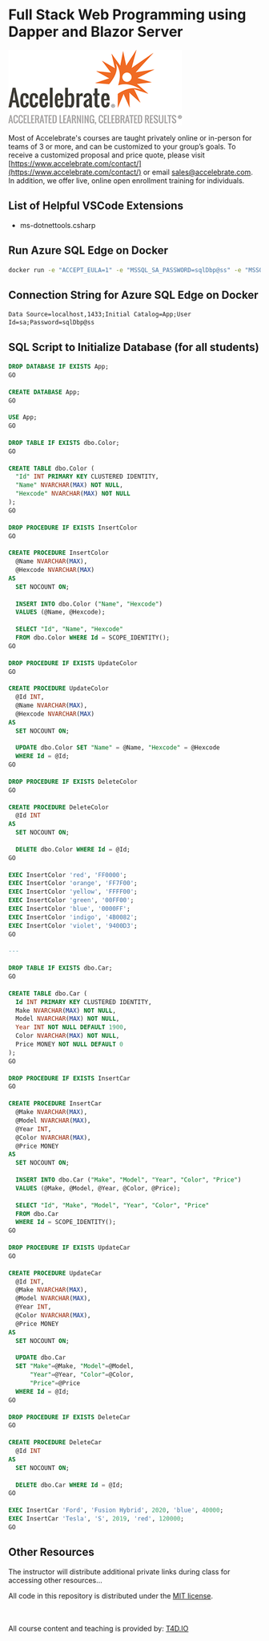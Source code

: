 # Full Stack Web Programming using Dapper and Blazor Server

![Accelebrate Logo](images/accelebrate-logo.png "Accelebrate Logo")

Most of Accelebrate's courses are taught privately online or in-person for teams of 3 or more, and can be customized to your group’s goals. To receive a customized proposal and price quote, please visit [https://www.accelebrate.com/contact/](https://www.accelebrate.com/contact/) or email [sales@accelebrate.com](sales@accelebrate.com). In addition, we offer live, online open enrollment training for individuals.

## List of Helpful VSCode Extensions

- ms-dotnettools.csharp

## Run Azure SQL Edge on Docker

```bash
docker run -e "ACCEPT_EULA=1" -e "MSSQL_SA_PASSWORD=sqlDbp@ss" -e "MSSQL_PID=Developer" -e "MSSQL_USER=SA" -p 1433:1433 -d --name=sql mcr.microsoft.com/azure-sql-edge
```

## Connection String for Azure SQL Edge on Docker

```connectionstring
Data Source=localhost,1433;Initial Catalog=App;User Id=sa;Password=sqlDbp@ss
```

## SQL Script to Initialize Database (for all students)

```sql
DROP DATABASE IF EXISTS App;
GO

CREATE DATABASE App;
GO

USE App;
GO

DROP TABLE IF EXISTS dbo.Color;
GO

CREATE TABLE dbo.Color (
  "Id" INT PRIMARY KEY CLUSTERED IDENTITY,
  "Name" NVARCHAR(MAX) NOT NULL,
  "Hexcode" NVARCHAR(MAX) NOT NULL
);
GO

DROP PROCEDURE IF EXISTS InsertColor
GO

CREATE PROCEDURE InsertColor
  @Name NVARCHAR(MAX),
  @Hexcode NVARCHAR(MAX)  
AS   
  SET NOCOUNT ON;

  INSERT INTO dbo.Color ("Name", "Hexcode")
  VALUES (@Name, @Hexcode);

  SELECT "Id", "Name", "Hexcode"
  FROM dbo.Color WHERE Id = SCOPE_IDENTITY();
GO 

DROP PROCEDURE IF EXISTS UpdateColor
GO

CREATE PROCEDURE UpdateColor
  @Id INT,
  @Name NVARCHAR(MAX),
  @Hexcode NVARCHAR(MAX)  
AS   
  SET NOCOUNT ON;

  UPDATE dbo.Color SET "Name" = @Name, "Hexcode" = @Hexcode
  WHERE Id = @Id;
GO

DROP PROCEDURE IF EXISTS DeleteColor
GO

CREATE PROCEDURE DeleteColor
  @Id INT
AS   
  SET NOCOUNT ON;

  DELETE dbo.Color WHERE Id = @Id;
GO 

EXEC InsertColor 'red', 'FF0000';
EXEC InsertColor 'orange', 'FF7F00';
EXEC InsertColor 'yellow', 'FFFF00';
EXEC InsertColor 'green', '00FF00';
EXEC InsertColor 'blue', '0000FF';
EXEC InsertColor 'indigo', '4B0082';
EXEC InsertColor 'violet', '9400D3';
GO

---

DROP TABLE IF EXISTS dbo.Car;
GO

CREATE TABLE dbo.Car (
  Id INT PRIMARY KEY CLUSTERED IDENTITY,
  Make NVARCHAR(MAX) NOT NULL,
  Model NVARCHAR(MAX) NOT NULL,
  Year INT NOT NULL DEFAULT 1900,
  Color NVARCHAR(MAX) NOT NULL,
  Price MONEY NOT NULL DEFAULT 0
);
GO

DROP PROCEDURE IF EXISTS InsertCar
GO

CREATE PROCEDURE InsertCar
  @Make NVARCHAR(MAX),
  @Model NVARCHAR(MAX),
  @Year INT,
  @Color NVARCHAR(MAX),
  @Price MONEY 
AS   
  SET NOCOUNT ON;

  INSERT INTO dbo.Car ("Make", "Model", "Year", "Color", "Price")
  VALUES (@Make, @Model, @Year, @Color, @Price);

  SELECT "Id", "Make", "Model", "Year", "Color", "Price"
  FROM dbo.Car
  WHERE Id = SCOPE_IDENTITY();
GO 

DROP PROCEDURE IF EXISTS UpdateCar
GO

CREATE PROCEDURE UpdateCar
  @Id INT,
  @Make NVARCHAR(MAX),
  @Model NVARCHAR(MAX),
  @Year INT,
  @Color NVARCHAR(MAX),
  @Price MONEY 
AS   
  SET NOCOUNT ON;

  UPDATE dbo.Car
  SET "Make"=@Make, "Model"=@Model,
      "Year"=@Year, "Color"=@Color,
      "Price"=@Price
  WHERE Id = @Id;
GO

DROP PROCEDURE IF EXISTS DeleteCar
GO

CREATE PROCEDURE DeleteCar
  @Id INT
AS   
  SET NOCOUNT ON;

  DELETE dbo.Car WHERE Id = @Id;
GO

EXEC InsertCar 'Ford', 'Fusion Hybrid', 2020, 'blue', 40000;
EXEC InsertCar 'Tesla', 'S', 2019, 'red', 120000;
GO
```

## Other Resources

The instructor will distribute additional private links during class for accessing other resources...

All code in this repository is distributed under the [MIT license](license.txt).

<br><br>
All course content and teaching is provided by: [T4D.IO](https://www.t4d.io)
